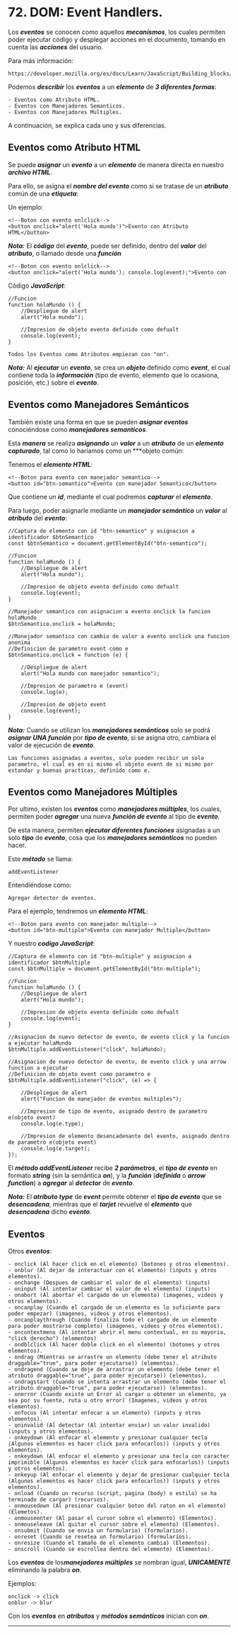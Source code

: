 # 72. DOM: Event Handlers.

Los ***eventos*** se conocen como aquellos ***mecanismos***, los cuales permiten poder ejecutar código y desplegar acciones en el documento, tomando en cuenta las ***acciones*** del usuario.

Para más información:

	https://developer.mozilla.org/es/docs/Learn/JavaScript/Building_blocks/Events

Podemos ***describir*** los ***eventos*** a un ***elemento*** de ***3 diferentes formas***:

	- Eventos como Atributo HTML.
	- Eventos con Manejadores Semanticos.
	- Eventos con Manejadores Multiples.

A continuación, se explica cada uno y sus diferencias.
## Eventos como Atributo HTML

Se puede ***asignar*** un ***evento*** a un ***elemento*** de manera directa en nuestro ***archivo HTML***.

Para ello, se asigna el ***nombre del evento*** como si se tratase de un ***atributo*** común de una ***etiqueta***:

Un ejemplo:

~~~
<!--Boton con evento onlclick-->
<button onclick="alert('Hola mundo')">Evento con Atributo HTML</button>
~~~

***Nota:*** El ***código*** del ***evento***, puede ser definido, dentro del ***valor*** del ***atributo***, o llamado desde una ***función***  

~~~
<!--Boton con evento onlclick-->
<button onclick="alert('Hola mundo'); console.log(event);">Evento con
~~~

Código ***JavaScript***:

~~~
//Funcion
function holaMundo () {
	//Despliegue de alert
	alert("Hola mundo");

	//Impresion de objeto evento definido como defualt
	console.log(event);
}
~~~

	Todos los Eventos como Atributos empiezan con "on".

***Nota:*** Al ***ejecutar*** un ***evento***, se crea un ***objeto*** definido como ***event***, el cual contiene toda la ***información*** (tipo de evento, elemento que lo ocasiona, posición, etc.) sobre el ***evento***.

## Eventos como Manejadores Semánticos

También existe una forma en que se pueden ***asignar eventos*** conociéndose como ***manejadores semanticos***.

Esta ***manera*** se realiza ***asignando*** un ***valor*** a un ***atributo*** de un ***elemento capturado***, tal como lo haríamos como un ***objeto común:

Tenemos el ***elemento HTML***:

~~~
<!--Boton para evento con manejador semantico-->
<button id="btn-semantico">Evento con manejador Semantico</button>
~~~

Que contiene un ***id***, mediante el cual podremos ***capturar*** el ***elemento***.

Para luego, poder asignarle mediante un ***manejador semántico*** un ***valor*** al ***atributo*** del ***evento***:
 
~~~
//Captura de elemento con id "btn-semantico" y asignacion a identificador $btnSemantico
const $btnSemantico = document.getElementById("btn-semantico");

//Funcion
function holaMundo () {
	//Despliegue de alert
	alert("Hola mundo");

	//Impresion de objeto evento definido como defualt
	console.log(event);
}

//Manejador semantico con asignacion a evento onclick la funcion holaMundo
$btnSemantico.onclick = holaMundo;

//Manejador semantico con cambio de valor a evento onclick una funcion anonima
//Definicion de parametro event como e
$btnSemantico.onclick = function (e) {

	//Despliegue de alert
	alert("Hola mundo con manejador semantico");

	//Impresion de parametro e (event)
	console.log(e);

	//Impresion de objeto event
	console.log(event);
}
~~~

***Nota:*** Cuando se utilizan los ***manejadores semánticos*** solo se podrá ***asignar UNA función*** por ***tipo de evento***, si se asigna otro, cambiara el valor de ejecución de ***evento***.

	Las funciones asignadas a eventos, solo pueden recibir un solo parametro, el cual es en si mismo el objeto event de si mismo por estandar y buenas practicas, definido como e.

## Eventos como Manejadores Múltiples

Por ultimo, existen los ***eventos*** como ***manejadores múltiples***, los cuales, permiten poder ***agregar*** una nueva ***función de evento*** al tipo de ***evento***.

De esta manera, permiten ***ejecutar diferentes funciones*** asignadas a un solo ***tipo*** de ***evento***, cosa que los ***manejadores semánticos*** no pueden hacer.

Este ***método*** se llama:

	addEventListener

Entendiéndose como:

	Agregar detector de eventos.

Para el ejemplo, tendremos un ***elemento HTML***:

~~~
<!--Boton para evento con manejador multiple-->
<button id="btn-multiple">Evento con manejador Multiple</button>
~~~

Y nuestro ***codigo JavaScript***:

~~~
//Captura de elemento con id "btn-multiple" y asignacion a identificador $btnMultiple
const $btnMultiple = document.getElementById("btn-multiple");

//Funcion
function holaMundo () {
	//Despliegue de alert
	alert("Hola mundo");

	//Impresion de objeto evento definido como defualt
	console.log(event);
}

//Asignacion de nuevo detector de evento, de evento click y la funcion a ejecutar holaMundo
$btnMultiple.addEventListener("click", holaMundo);

//Asignacion de nuevo detector de evento, de evento click y una arrow function a ejecutar
//Definicion de objeto event como parametro e
$btnMultiple.addEventListener("click", (e) => {

	//Despliegue de alert 
	alert("Funcion de manejador de eventos multiples");

	//Impresion de tipo de evento, asignado dentro de parametro e(objeto event)
	console.log(e.type);
	
	//Impresion de elemento desencadenante del evento, asignado dentro de parametro e(objeto event)
	console.log(e.target);
});
~~~

El ***método addEventListener*** recibe ***2 parámetros***, el ***tipo de evento*** en formato ***string*** (sin la semántica ***on***), y la ***función*** (***definida*** o ***arrow function***) a ***agregar*** al ***detector*** de ***evento***.

***Nota:*** El ***atributo type*** de ***event*** permite obtener el ***tipo de evento*** que se ***desencadena***, mientras que el ***tarjet*** revuelve el ***elemento*** que ***desencadena*** dicho ***evento***.

## Eventos

Otros ***eventos***:

	- onclick (Al hacer click en el elemento) (botones y otros elementos).
	- onblur (Al dejar de interactuar con el elemento) (inputs y otros elementos).
	- onchange (Despues de cambiar el valor de el elemento) (inputs)
	- oninput (Al intentar cambiar el valor de el elemento) (inputs)
	- onabort (Al abortar el cargado de un elemento) (imagenes, videos y otros elementos).
	- oncanplay (Cuando el cargado de un elemento es lo suficiente para poder empezar) (imagenes, videos y otros elementos).
	- oncanplaythrough (Cuando finaliza todo el cargado de un elemento para poder mostrarse completo) (imagenes, videos y otros elementos).
	- oncontextmenu (Al intentar abrir el menu contextual, en su mayoria, "click derecho") (elementos)
	- ondblclick (Al hacer doble click en el elemento) (botones y otros elementos).
	- ondrag (Mientras se arrastre un elemento (debe tener el atributo draggable="true", para poder ejecutarse)) (elementos).
	- ondragend (Cuando se deje de arrastrar un elemento (debe tener el atributo draggable="true", para poder ejecutarse)) (elementos).
	- ondragstart (Cuando se intenta arrastrar un elemento (debe tener el atributo draggable="true", para poder ejecutarse)) (elementos).
	- onerror (Cuando existe un Error al cargar u obtener un elemento, ya sea por su fuente, ruta u otro error) (Imagenes, videos y otros elementos).
	- onfocus (Al intentar enfocar a un elemento) (inputs y otros elementos).
	- oninvalid (Al detectar (Al intentar enviar) un valor invalido) (inputs y otros elementos).
	- onkeydown (Al enfocar el elemento y presionar cualquier tecla (Algunos elementos es hacer click para enfocarlos)) (inputs y otros elementos).
	- onkeydown (Al enfocar el elemento y presionar una tecla con caracter imprimible (Algunos elementos es hacer click para enfocarlos)) (inputs y otros elementos).
	- onkeyup (Al enfocar el elemento y dejar de presionar cualquier tecla (Algunos elementos es hacer click para enfocarlos)) (inputs y otros elementos).
	- onload (Cuando un recurso (script, pagina (body) o estilo) se ha terminado de cargar) (recursos).
	- onmousedown (Al presionar cualquier boton del raton en el elemento) (Elemetos).
	- onmouseenter (Al pasar el cursor sobre el elemento) (Elementos).
	- onmouseleave (Al quitar el cursor sobre el elemento) (Elementos).
	- onsubmit (Cuando se envia un formulario) (formularios).
	- onreset (Cuando se resetea un formulario) (formularios).
	- onresize (Cuando el tamaño de el elemento cambia) (Elementos).
	- onscroll (Cuando se escrollea dentro del elemento) (Elementos).

Los ***eventos*** de los***manejadores múltiples*** se nombran igual, ***UNICAMENTE*** eliminando la palabra ***on***.

Ejemplos:

	onclick -> click
	onblur -> blur

Con los ***eventos*** en ***atributos*** y ***métodos semánticos*** inician con ***on***.

---

